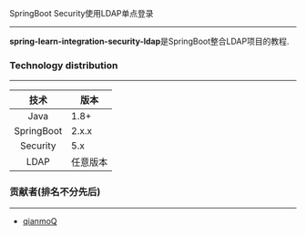SpringBoot Security使用LDAP单点登录

---

**spring-learn-integration-security-ldap**是SpringBoot整合LDAP项目的教程.

### Technology distribution

---

|技术|版本|
|:---:|---|
|Java|1.8+|
|SpringBoot|2.x.x|
|Security|5.x|
|LDAP|任意版本|

### 贡献者(排名不分先后)

---

- [qianmoQ](https://github.com/qianmoQ)
